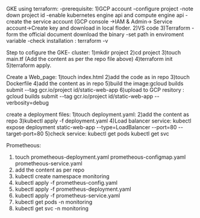 GKE using terraform:
 -prerequisite: 
   1)GCP account
      -configure project
      -note down project id
      -enable kubernetes engine api and compute engine api
      -create the service account (GCP console ->IAM & Admin-> Service account->Create key and download in local floder.
    2)VS code
    3)Terraform
      -form the official document download the binary
       -set path in enviroment variable
       -check installation : terraform -v

Step to cofigure the GKE- cluster:
1)mkdir project
2)cd project
3)touch main.tf (Add the content as per the repo file above)
4)terraform init
5)terraform apply.

Create a Web_page:
1)touch index.html
2)add the code as in repo
3)touch Dockerfile
4)add the content as in repo
5)build the image:gcloud builds submit --tag gcr.io/project id/static-web-app
6)upload to GCP resitory : gcloud builds submit --tag gcr.io/project id/static-web-app --verbosity=debug

create a deployment files:
1)touch deployment.yaml:
2)add the content as repo
3)kubectl apply -f deployment.yaml
4)Load balancer service: kubectl expose deployment static-web-app --type=LoadBalancer --port=80 --target-port=80
5)check service: kubectl get pods
                 kubectl get svc

Prometheous:
1) touch prometheous-deployment.yaml prometheous-configmap.yaml prometheous-service.yaml
2) add the content as per repo
3) kubectl create namespace monitoring
5) kubectl apply -f prometheus-config.yaml 
6) kubectl apply -f prometheus-deployment.yaml 
7) kubectl apply -f prometheus-service.yaml 
8) kubectl get pods -n monitoring
9) kubectl get svc -n monitoring







